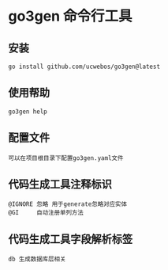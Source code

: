 # go3gen 命令行工具

## 安装

    go install github.com/ucwebos/go3gen@latest

## 使用帮助

    go3gen help

## 配置文件

    可以在项目根目录下配置go3gen.yaml文件

## 代码生成工具注释标识

    @IGNORE 忽略 用于generate忽略对应实体
    @GI     自动注册单列方法

## 代码生成工具字段解析标签
    db 生成数据库层相关
